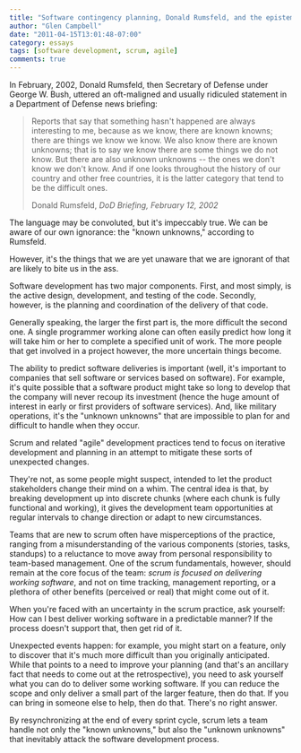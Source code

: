 ```yaml
---
title: "Software contingency planning, Donald Rumsfeld, and the epistemology of ignorance"
author: "Glen Campbell"
date: "2011-04-15T13:01:48-07:00"
category: essays
tags: [software development, scrum, agile]
comments: true
---
```

In February, 2002, Donald Rumsfeld, then Secretary of Defense under George W. Bush, uttered an oft-maligned and usually ridiculed statement in a Department of Defense news briefing:

> Reports that say that something hasn't happened are always interesting to me, because as we know, there are known knowns; there are things we know we know. We also know there are known unknowns; that is to say we know there are some things we do not know. But there are also unknown unknowns -- the ones we don't know we don't know. And if one looks throughout the history of our country and other free countries, it is the latter category that tend to be the difficult ones. <footer>Donald Rumsfeld, <cite>DoD Briefing, February 12, 2002</cite></footer>

The language may be convoluted, but it's impeccably true. We can be aware of our own ignorance: the "known unknowns," according to Rumsfeld.

However, it's the things that we are yet unaware that we are ignorant of that are likely to bite us in the ass.

Software development has two major components. First, and most simply, is the active design, development, and testing of the code. Secondly, however, is the planning and coordination of the delivery of that code.

Generally speaking, the larger the first part is, the more difficult the second one. A single programmer working alone can often easily predict how long it will take him or her to complete a specified unit of work. The more people that get involved in a project however, the more uncertain things become.

The ability to predict software deliveries is important (well, it's important to companies that sell software or services based on software). For example, it's quite possible that a software product might take so long to develop that the company will never recoup its investment (hence the huge amount of interest in early or first providers of software services). And, like military operations, it's the "unknown unknowns" that are impossible to plan for and difficult to handle when they occur.

Scrum and related "agile" development practices tend to focus on iterative development and planning in an attempt to mitigate these sorts of unexpected changes.

They're not, as some people might suspect, intended to let the product stakeholders change their mind on a whim. The central idea is that, by breaking development up into discrete chunks (where each chunk is fully functional and working), it gives the development team opportunities at regular intervals to change direction or adapt to new circumstances.

Teams that are new to scrum often have misperceptions of the practice, ranging from a misunderstanding of the various components (stories, tasks, standups) to a reluctance to move away from personal responsibility to team-based management. One of the scrum fundamentals, however, should remain at the core focus of the team: _scrum is focused on delivering working software_, and not on time tracking, management reporting, or a plethora of other benefits (perceived or real) that might come out of it.

When you're faced with an uncertainty in the scrum practice, ask yourself: How can I best deliver working software in a predictable manner? If the process doesn't support that, then get rid of it.

Unexpected events happen: for example, you might start on a feature, only to discover that it's much more difficult than you originally anticipated. While that points to a need to improve your planning (and that's an ancillary fact that needs to come out at the retrospective), you need to ask yourself what you can do to deliver some working software. If you can reduce the scope and only deliver a small part of the larger feature, then do that. If you can bring in someone else to help, then do that. There's no right answer.

By resynchronizing at the end of every sprint cycle, scrum lets a team handle not only the "known unknowns," but also the "unknown unknowns" that inevitably attack the software development process.

